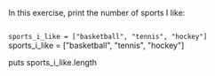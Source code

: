 In this exercise, print the
number of sports I like:

<Editor lang="ruby" type="exercise">
<code>
sports_i_like = ["basketball", "tennis", "hockey"]
</code>

<solution>
sports_i_like = ["basketball", "tennis", "hockey"]

puts sports_i_like.length
</solution>
</Editor>